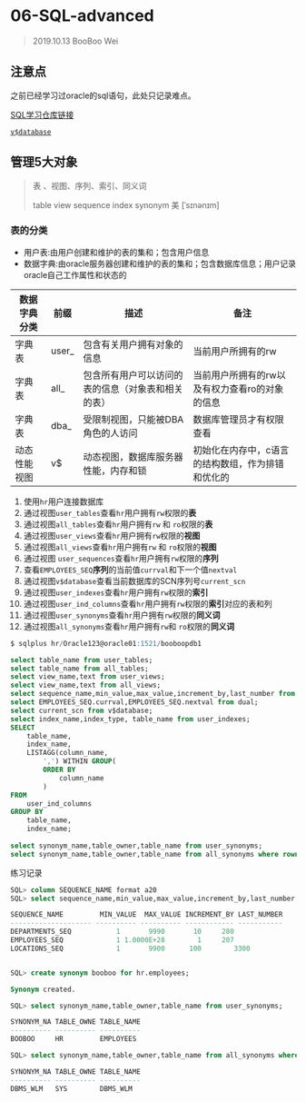 # 06-SQL-advanced

> 2019.10.13 BooBoo Wei

## 注意点

之前已经学习过oracle的sql语句，此处只记录难点。

[SQL学习仓库链接](https://github.com/BoobooWei/booboo_oracle/blob/master/B-SQL语句-08-DDL创建表和管理表.md )

[`v$database`]( https://docs.oracle.com/database/121/REFRN/GUID-C62A7B96-2DD4-4E70-A0D9-26EE4BFBE256.htm#REFRN30047 )

## 管理5大对象

> 表 、视图、序列、索引、同义词
>
> table view sequence index synonym 美 [ˈsɪnənɪm] 

### 表的分类

- 用户表:由用户创建和维护的表的集和；包含用户信息
- 数据字典:由oracle服务器创建和维护的表的集和；包含数据库信息；用户记录oracle自己工作属性和状态的

| 数据字典分类 | 前缀  | 描述                                               | 备注                                              |
| ------------ | ----- | -------------------------------------------------- | ------------------------------------------------- |
| 字典表       | user_ | 包含有关用户拥有对象的信息                         | 当前用户所拥有的rw                                |
| 字典表       | all_  | 包含所有用户可以访问的表的信息（对象表和相关的表） | 当前用户所拥有的rw以及有权力查看ro的对象的信息    |
| 字典表       | dba_  | 受限制视图，只能被DBA角色的人访问                  | 数据库管理员才有权限查看                          |
| 动态性能视图 | v$    | 动态视图，数据库服务器性能，内存和锁               | 初始化在内存中，c语言的结构数组，作为排错和优化的 |


 

1. 使用`hr`用户连接数据库
2. 通过视图`user_tables`查看`hr`用户拥有`rw`权限的**表**
3. 通过视图`all_tables`查看`hr`用户拥有`rw` 和 `ro`权限的**表**
4. 通过视图`user_views`查看`hr`用户拥有`rw`权限的**视图**
5. 通过视图`all_views`查看`hr`用户拥有`rw` 和 `ro`权限的**视图**
6. 通过视图 `user_sequences`查看`hr`用户拥有`rw`权限的**序列**
7. 查看`EMPLOYEES_SEQ`**序列**的当前值`currval`和下一个值`nextval`
8. 通过视图`v$database`查看当前数据库的SCN序列号`current_scn` 
9. 通过视图`user_indexes`查看`hr`用户拥有`rw`权限的**索引**
10. 通过视图`user_ind_columns`查看`hr`用户拥有`rw`权限的**索引**对应的表和列
11. 通过视图`user_synonyms`查看`hr`用户拥有`rw`权限的**同义词**
12. 通过视图`all_synonyms`查看`hr`用户拥有`rw`和 `ro`权限的**同义词**

```sql
$ sqlplus hr/Oracle123@oracle01:1521/booboopdb1

select table_name from user_tables;
select table_name from all_tables;
select view_name,text from user_views;
select view_name,text from all_views;
select sequence_name,min_value,max_value,increment_by,last_number from user_sequences;
select EMPLOYEES_SEQ.currval,EMPLOYEES_SEQ.nextval from dual;
select current_scn from v$database;
select index_name,index_type, table_name from user_indexes;
SELECT
    table_name,
    index_name,
    LISTAGG(column_name,
        ',') WITHIN GROUP(
        ORDER BY
            column_name
        )
FROM
    user_ind_columns
GROUP BY
    table_name,
    index_name;
    
select synonym_name,table_owner,table_name from user_synonyms;
select synonym_name,table_owner,table_name from all_synonyms where rownum < 5;
```

练习记录

```sql
SQL> column SEQUENCE_NAME format a20
SQL> select sequence_name,min_value,max_value,increment_by,last_number from user_sequences;

SEQUENCE_NAME	      MIN_VALUE  MAX_VALUE INCREMENT_BY LAST_NUMBER
-------------------- ---------- ---------- ------------ -----------
DEPARTMENTS_SEQ 	      1       9990	     10 	280
EMPLOYEES_SEQ		      1 1.0000E+28	      1 	207
LOCATIONS_SEQ		      1       9900	    100        3300


SQL> create synonym booboo for hr.employees;

Synonym created.

SQL> select synonym_name,table_owner,table_name from user_synonyms;

SYNONYM_NA TABLE_OWNE TABLE_NAME
---------- ---------- ----------
BOOBOO	   HR	      EMPLOYEES

SQL> select synonym_name,table_owner,table_name from all_synonyms where rownum < 2;

SYNONYM_NA TABLE_OWNE TABLE_NAME
---------- ---------- ----------
DBMS_WLM   SYS	      DBMS_WLM

```

